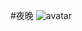 #夜晚
![avatar](https://gimg2.baidu.com/image_search/src=http%3A%2F%2Fimg.jj20.com%2Fup%2Fallimg%2F711%2F031214121416%2F140312121416-15-1200.jpg&refer=http%3A%2F%2Fimg.jj20.com&app=2002&size=f9999,10000&q=a80&n=0&g=0n&fmt=jpeg?sec=1643965086&t=68f174b2b025bca5ecd8623860a90ddd)